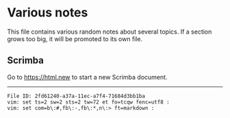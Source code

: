 # Various notes

This file contains various random notes about several topics. If a 
section grows too big, it will be promoted to its own file.

## Scrimba

Go to <https://html.new> to start a new Scrimba document.

----

    File ID: 2fd61240-a37a-11ec-a7f4-71684d3bb1ba
    vim: set ts=2 sw=2 sts=2 tw=72 et fo=tcqw fenc=utf8 :
    vim: set com=b\:#,fb\:-,fb\:*,n\:> ft=markdown :
